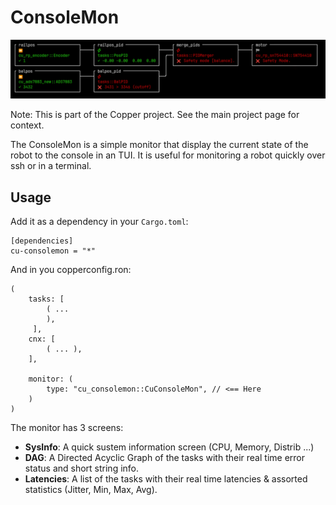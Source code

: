 # ConsoleMon

<img src="doc/tasks.png" alt="Tasks"></img>

Note: This is part of the Copper project. See the main project page for context.

The ConsoleMon is a simple monitor that display the current state of the robot to the console in an TUI.
It is useful for monitoring a robot quickly over ssh or in a terminal.

## Usage

Add it as a dependency in your `Cargo.toml`:

```tom
[dependencies]
cu-consolemon = "*"
```

And in you copperconfig.ron:

```ron
(
    tasks: [
        ( ...
        ),
     ],
    cnx: [
        ( ... ),
    ],
    
    monitor: (
        type: "cu_consolemon::CuConsoleMon", // <== Here
    )
)

```

The monitor has 3 screens:

- **SysInfo**: A quick sustem information screen (CPU, Memory, Distrib ...)
- **DAG**: A Directed Acyclic Graph of the tasks with their real time error status and short string info.
- **Latencies**: A list of the tasks with their real time latencies & assorted statistics (Jitter, Min, Max, Avg).



